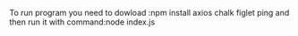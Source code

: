 To run program you need to dowload :npm install axios chalk figlet ping
and then run it with command:node index.js
